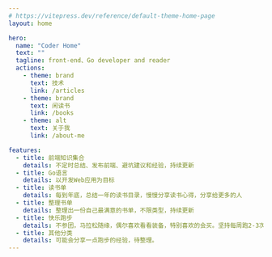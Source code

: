 ```yaml
---
# https://vitepress.dev/reference/default-theme-home-page
layout: home

hero:
  name: "Coder Home"
  text: ""
  tagline: front-end、Go developer and reader
  actions:
    - theme: brand
      text: 技术
      link: /articles
    - theme: brand
      text: 闲读书
      link: /books
    - theme: alt
      text: 关于我
      link: /about-me

features:
  - title: 前端知识集合
    details: 不定时总结、发布前端、避坑建议和经验，持续更新
  - title: Go语言
    details: 以开发Web应用为目标
  - title: 读书单
    details: 每到年底，总结一年的读书目录，慢慢分享读书心得，分享给更多的人
  - title: 整理书单
    details: 整理出一份自己最满意的书单，不限类型，持续更新
  - title: 快乐跑步
    details: 不参团，马拉松随缘，偶尔喜欢看看装备，特别喜欢的会买。坚持每周跑2-3次，享受跑步的快乐。
  - title: 其他分类
    details: 可能会分享一点跑步的经验，待整理。
---
```

